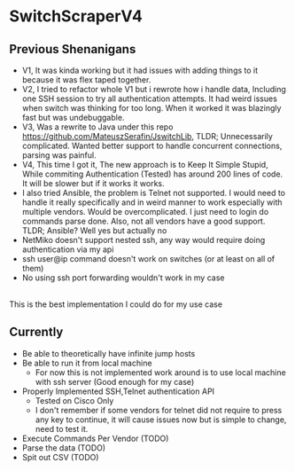 # SwitchScraperV4

## Previous Shenanigans
- V1, It was kinda working but it had issues with adding things to it because it was flex taped together.
- V2, I tried to refactor whole V1 but i rewrote how i handle data, Including one SSH session to try all authentication attempts. It had weird issues when switch was thinking for too long. When it worked it was blazingly fast but was undebuggable.
- V3, Was a rewrite to Java under this repo https://github.com/MateuszSerafin/JswitchLib, TLDR; Unnecessarily complicated. Wanted better support to handle concurrent connections, parsing was painful.
- V4, This time I got it, The new approach is to Keep It Simple Stupid, While commiting Authentication (Tested) has around 200 lines of code. It will be slower but if it works it works.
- I also tried Ansible, the problem is Telnet not supported. I would need to handle it really specifically and in weird manner to work especially with multiple vendors. Would be overcomplicated. I just need to login do commands parse done. Also, not all vendors have a good support. TLDR; Ansible? Well yes but actually no
- NetMiko doesn't support nested ssh, any way would require doing authentication via my api
- ssh user@ip command doesn't work on switches (or at least on all of them)
- No using ssh port forwarding wouldn't work in my case

<br>This is the best implementation I could do for my use case 

## Currently
- Be able to theoretically have infinite jump hosts 
- Be able to run it from local machine
    - For now this is not implemented work around is to use local machine with ssh server (Good enough for my case)
- Properly Implemented SSH,Telnet authentication API 
    - Tested on Cisco Only
    - I don't remember if some vendors for telnet did not require to press any key to continue, it will cause issues now but is simple to change, need to test it.
- Execute Commands Per Vendor (TODO)
- Parse the data (TODO)
- Spit out CSV (TODO)


